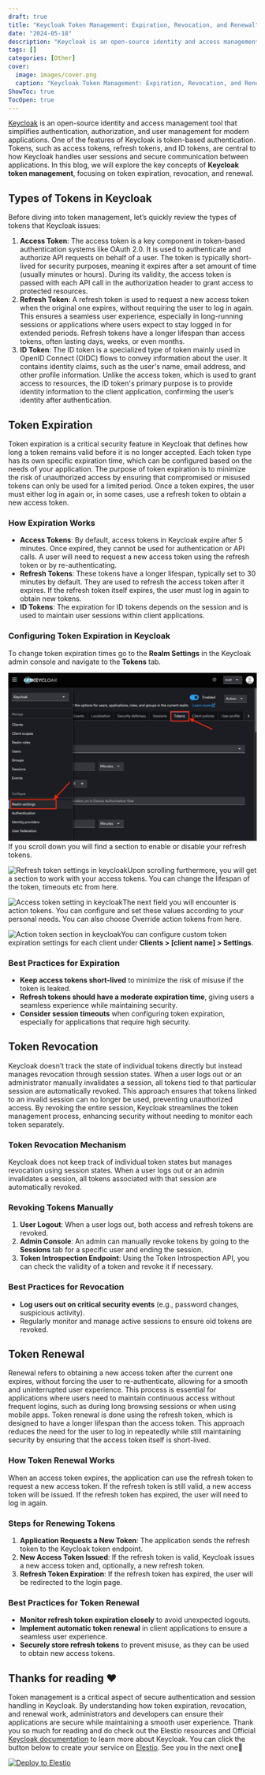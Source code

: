 ```yaml
---
draft: true
title: "Keycloak Token Management: Expiration, Revocation, and Renewal"
date: "2024-05-18"
description: "Keycloak is an open-source identity and access management tool that simplifies authentication, authorization, and user management for modern applications. One of the features of Keycloak is token-based authentication. Tokens, such as access tokens, refresh tokens, and ID tokens, are central to how Keycloak handles user sessions and secure communication between"
tags: []
categories: [Other]
cover:
  image: images/cover.png
  caption: "Keycloak Token Management: Expiration, Revocation, and Renewal"
ShowToc: true
TocOpen: true
---
```



[Keycloak](https://elest.io/open-source/keycloak?ref=blog.elest.io) is an open\-source identity and access management tool that simplifies authentication, authorization, and user management for modern applications. One of the features of Keycloak is token\-based authentication. Tokens, such as access tokens, refresh tokens, and ID tokens, are central to how Keycloak handles user sessions and secure communication between applications. In this blog, we will explore the key concepts of **Keycloak token management**, focusing on token expiration, revocation, and renewal.

## Types of Tokens in Keycloak

Before diving into token management, let’s quickly review the types of tokens that Keycloak issues:

1. **Access Token**: The access token is a key component in token\-based authentication systems like OAuth 2\.0\. It is used to authenticate and authorize API requests on behalf of a user. The token is typically short\-lived for security purposes, meaning it expires after a set amount of time (usually minutes or hours). During its validity, the access token is passed with each API call in the authorization header to grant access to protected resources.
2. **Refresh Token**: A refresh token is used to request a new access token when the original one expires, without requiring the user to log in again. This ensures a seamless user experience, especially in long\-running sessions or applications where users expect to stay logged in for extended periods. Refresh tokens have a longer lifespan than access tokens, often lasting days, weeks, or even months.
3. **ID Token**: The ID token is a specialized type of token mainly used in OpenID Connect (OIDC) flows to convey information about the user. It contains identity claims, such as the user's name, email address, and other profile information. Unlike the access token, which is used to grant access to resources, the ID token's primary purpose is to provide identity information to the client application, confirming the user’s identity after authentication.

## Token Expiration

Token expiration is a critical security feature in Keycloak that defines how long a token remains valid before it is no longer accepted. Each token type has its own specific expiration time, which can be configured based on the needs of your application. The purpose of token expiration is to minimize the risk of unauthorized access by ensuring that compromised or misused tokens can only be used for a limited period. Once a token expires, the user must either log in again or, in some cases, use a refresh token to obtain a new access token. 

### How Expiration Works

* **Access Tokens**: By default, access tokens in Keycloak expire after 5 minutes. Once expired, they cannot be used for authentication or API calls. A user will need to request a new access token using the refresh token or by re\-authenticating.
* **Refresh Tokens**: These tokens have a longer lifespan, typically set to 30 minutes by default. They are used to refresh the access token after it expires. If the refresh token itself expires, the user must log in again to obtain new tokens.
* **ID Tokens**: The expiration for ID tokens depends on the session and is used to maintain user sessions within client applications.

### Configuring Token Expiration in Keycloak

To change token expiration times go to the **Realm Settings** in the Keycloak admin console and navigate to the **Tokens** tab.

![Token settings in keycloak](images/Screenshot-2024-09-26-at-11.44.40-AM.jpg)If you scroll down you will find a section to enable or disable your refresh tokens.

![Refresh token settings in keycloak](https://blog.elest.io/content/images/2024/09/Screenshot-2024-09-26-at-11.45.28-AM.jpg)Upon scrolling furthermore, you will get a section to work with your access tokens. You can change the lifespan of the token, timeouts etc from here.

![Access token setting in keycloak](https://blog.elest.io/content/images/2024/09/Screenshot-2024-09-26-at-11.45.36-AM.jpg)The next field you will encounter is action tokens. You can configure and set these values according to your personal needs. You can also choose Override action tokens from here.

![Action token section in keycloak](https://blog.elest.io/content/images/2024/09/Screenshot-2024-09-26-at-11.45.51-AM.jpg)You can configure custom token expiration settings for each client under **Clients \> \[client name] \> Settings**.

### Best Practices for Expiration

* **Keep access tokens short\-lived** to minimize the risk of misuse if the token is leaked.
* **Refresh tokens should have a moderate expiration time**, giving users a seamless experience while maintaining security.
* **Consider session timeouts** when configuring token expiration, especially for applications that require high security.

## Token Revocation

Keycloak doesn’t track the state of individual tokens directly but instead manages revocation through session states. When a user logs out or an administrator manually invalidates a session, all tokens tied to that particular session are automatically revoked. This approach ensures that tokens linked to an invalid session can no longer be used, preventing unauthorized access. By revoking the entire session, Keycloak streamlines the token management process, enhancing security without needing to monitor each token separately. 

### Token Revocation Mechanism

Keycloak does not keep track of individual token states but manages revocation using session states. When a user logs out or an admin invalidates a session, all tokens associated with that session are automatically revoked.

### Revoking Tokens Manually

1. **User Logout**: When a user logs out, both access and refresh tokens are revoked.
2. **Admin Console**: An admin can manually revoke tokens by going to the **Sessions** tab for a specific user and ending the session.
3. **Token Introspection Endpoint**: Using the Token Introspection API, you can check the validity of a token and revoke it if necessary.

### Best Practices for Revocation

* **Log users out on critical security events** (e.g., password changes, suspicious activity).
* Regularly monitor and manage active sessions to ensure old tokens are revoked.

## Token Renewal

Renewal refers to obtaining a new access token after the current one expires, without forcing the user to re\-authenticate, allowing for a smooth and uninterrupted user experience. This process is essential for applications where users need to maintain continuous access without frequent logins, such as during long browsing sessions or when using mobile apps. Token renewal is done using the refresh token, which is designed to have a longer lifespan than the access token. This approach reduces the need for the user to log in repeatedly while still maintaining security by ensuring that the access token itself is short\-lived. 

### How Token Renewal Works

When an access token expires, the application can use the refresh token to request a new access token. If the refresh token is still valid, a new access token will be issued. If the refresh token has expired, the user will need to log in again.

### Steps for Renewing Tokens

1. **Application Requests a New Token**: The application sends the refresh token to the Keycloak token endpoint.
2. **New Access Token Issued**: If the refresh token is valid, Keycloak issues a new access token and, optionally, a new refresh token.
3. **Refresh Token Expiration**: If the refresh token has expired, the user will be redirected to the login page.

### Best Practices for Token Renewal

* **Monitor refresh token expiration closely** to avoid unexpected logouts.
* **Implement automatic token renewal** in client applications to ensure a seamless user experience.
* **Securely store refresh tokens** to prevent misuse, as they can be used to obtain new access tokens.

## **Thanks for reading ❤️**

Token management is a critical aspect of secure authentication and session handling in Keycloak. By understanding how token expiration, revocation, and renewal work, administrators and developers can ensure their applications are secure while maintaining a smooth user experience. Thank you so much for reading and do check out the Elestio resources and Official [Keycloak documentation](https://www.keycloak.org/documentation?ref=blog.elest.io) to learn more about Keycloak. You can click the button below to create your service on [Elestio](https://elest.io/open-source/keycloak?ref=blog.elest.io). See you in the next one👋




[![Deploy to Elestio](https://elest.io/images/logos/deploy-to-elestio-btn.png)](https://elest.io/open-source/keycloak?ref=blog.elest.io)



